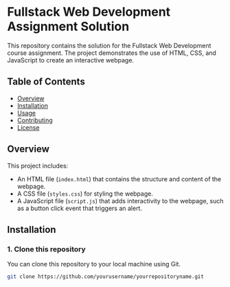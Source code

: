 # Fullstack Web Development Assignment Solution

This repository contains the solution for the Fullstack Web Development course assignment. The project demonstrates the use of HTML, CSS, and JavaScript to create an interactive webpage.

## Table of Contents

- [Overview](#overview)
- [Installation](#installation)
- [Usage](#usage)
- [Contributing](#contributing)
- [License](#license)

## Overview

This project includes:

- An HTML file (`index.html`) that contains the structure and content of the webpage.
- A CSS file (`styles.css`) for styling the webpage.
- A JavaScript file (`script.js`) that adds interactivity to the webpage, such as a button click event that triggers an alert.

## Installation

### 1. Clone this repository

You can clone this repository to your local machine using Git.

```bash
git clone https://github.com/yourusername/yourrepositoryname.git
